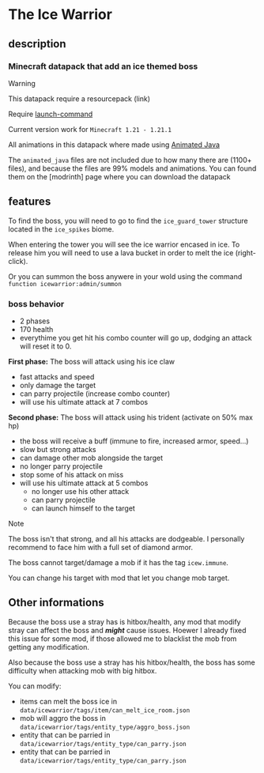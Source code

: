 # The Ice Warrior

## description

### Minecraft datapack that add an ice themed boss

> [!WARNING]
> This datapack require a resourcepack (link)
>
> Require [launch-command](https://modrinth.com/mod/launch-command)
>
> Current version work for `Minecraft 1.21 - 1.21.1`

All animations in this datapack where made using [Animated Java](https://animated-java.dev/)

The `animated_java` files are not included due to how many there are (1100+ files), and because the files are 99% models and animations.
You can found them on the [modrinth] page where you can download the datapack

## features

To find the boss, you will need to go to find the `ice_guard_tower` structure located in the `ice_spikes` biome.

When entering the tower you will see the ice warrior encased in ice. To release him you will need to use a lava bucket in order to melt the ice (right-click).

Or you can summon the boss anywere in your wold using the command `function icewarrior:admin/summon`

### boss behavior

- 2 phases
- 170 health
- everythime you get hit his combo counter will go up, dodging an attack will reset it to 0.

**First phase:** The boss will attack using his ice claw
- fast attacks and speed
- only damage the target
- can parry projectile (increase combo counter)
- will use his ultimate attack at 7 combos

**Second phase:** The boss will attack using his trident (activate on 50% max hp)
- the boss will receive a buff (immune to fire, increased armor, speed...)
- slow but strong attacks
- can damage other mob alongside the target
- no longer parry projectile
- stop some of his attack on miss
- will use his ultimate attack at 5 combos
  - no longer use his other attack
  - can parry projectile
  - can launch himself to the target

> [!NOTE]
> The boss isn't that strong, and all his attacks are dodgeable. I personally recommend to face him with a full set of diamond armor.

The boss cannot target/damage a mob if it has the tag `icew.immune`.

You can change his target with mod that let you change mob target.

## Other informations

Because the boss use a stray has is hitbox/health, any mod that modify stray can affect the boss and ***might*** cause issues. Hoewer I already fixed this issue for some mod, if those allowed me to blacklist the mob from getting any modification.

Also because the boss use a stray has his hitbox/health, the boss has some difficulty when attacking mob with big hitbox.

You can modify:
- items can melt the boss ice in `data/icewarrior/tags/item/can_melt_ice_room.json`
- mob will aggro the boss in `data/icewarrior/tags/entity_type/aggro_boss.json`
- entity that can be parried in `data/icewarrior/tags/entity_type/can_parry.json`
- entity that can be parried in `data/icewarrior/tags/entity_type/can_parry.json`